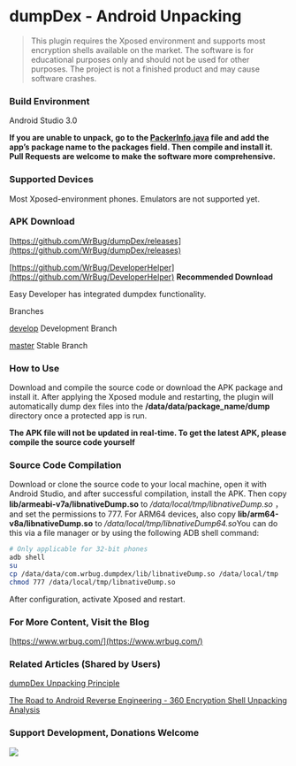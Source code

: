 # dumpDex - Android Unpacking

> This plugin requires the Xposed environment and supports most encryption shells available on the market. The software is for educational purposes only and should not be used for other purposes. The project is not a finished product and may cause software crashes.

### Build Environment

Android Studio 3.0

**If you are unable to unpack, go to the [PackerInfo.java](app/src/main/java/com/wrbug/dumpdex/PackerInfo.java#L31) file and add the app’s package name to the packages field. Then compile and install it. Pull Requests are welcome to make the software more comprehensive.**

### Supported Devices

Most Xposed-environment phones. Emulators are not supported yet.

### APK Download

[https://github.com/WrBug/dumpDex/releases](https://github.com/WrBug/dumpDex/releases)

[https://github.com/WrBug/DeveloperHelper](https://github.com/WrBug/DeveloperHelper)  **Recommended Download**

Easy Developer has integrated dumpdex functionality.

Branches

[develop](https://github.com/WrBug/dumpDex/tree/develop) Development Branch


[master](https://github.com/WrBug/dumpDex/tree/master) Stable Branch

### How to Use

Download and compile the source code or download the APK package and install it. After applying the Xposed module and restarting, the plugin will automatically dump dex files into the **/data/data/package_name/dump** directory once a protected app is run.

**The APK file will not be updated in real-time. To get the latest APK, please compile the source code yourself**




### Source Code Compilation

Download or clone the source code to your local machine, open it with Android Studio, and after successful compilation, install the APK. Then copy **lib/armeabi-v7a/libnativeDump.so** to */data/local/tmp/libnativeDump.so* ，and set the permissions to 777. For ARM64 devices, also copy **lib/arm64-v8a/libnativeDump.so** to */data/local/tmp/libnativeDump64.so*You can do this via a file manager or by using the following ADB shell command:

```bash
# Only applicable for 32-bit phones
adb shell
su
cp /data/data/com.wrbug.dumpdex/lib/libnativeDump.so /data/local/tmp
chmod 777 /data/local/tmp/libnativeDump.so

```

After configuration, activate Xposed and restart.

### For More Content, Visit the Blog

[https://www.wrbug.com/](https://www.wrbug.com/)

### Related Articles (Shared by Users)

[dumpDex Unpacking Principle](http://liteng1220.com/blog/articles/dumpdex-principle/)

[The Road to Android Reverse Engineering - 360 Encryption Shell Unpacking Analysis](https://juejin.im/post/5c1934226fb9a04a0b221c3c)

### Support Development, Donations Welcome

![](/pay.png)


